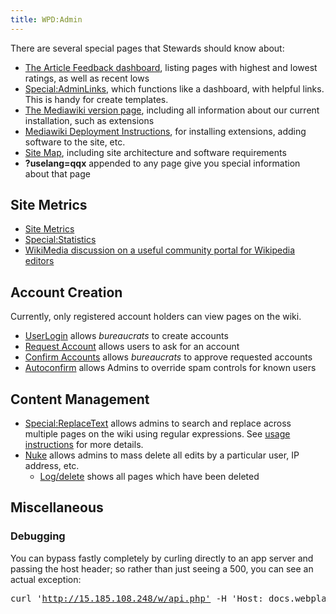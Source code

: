 ```yaml
---
title: WPD:Admin
---
```

<p>There are several special pages that Stewards should know about:
</p>
<ul><li> <a href="/wiki/Special:ArticleFeedback" class="new" title="Special:ArticleFeedback (page does not exist)">The Article Feedback dashboard</a>, listing pages with highest and lowest ratings, as well as recent lows </li>
<li> <a href="/wiki/Special:AdminLinks" title="Special:AdminLinks">Special:AdminLinks</a>, which functions like a dashboard, with helpful links. This is handy for create templates. </li>
<li> <a href="/wiki/Special:Version" title="Special:Version">The Mediawiki version page</a>, including all information about our current installation, such as extensions</li>
<li> <a href="/wiki/Meta:Deployment" title="Meta:Deployment" class="mw-redirect">Mediawiki Deployment Instructions</a>, for installing extensions, adding software to the site, etc.</li>
<li> <a href="/wiki/WPD:Site_Map" title="WPD:Site Map" class="mw-redirect">Site Map</a>, including site architecture and software requirements</li>
<li> <b>?uselang=qqx</b> appended to any page give you special information about that page</li></ul>
<h2><span class="mw-headline" id="Site_Metrics">Site Metrics</span></h2>
<ul><li> <a href="/wiki/WPD:Admin/Site_Metrics" title="WPD:Admin/Site Metrics">Site Metrics</a></li>
<li> <a href="/wiki/Special:Statistics" title="Special:Statistics">Special:Statistics</a></li>
<li> <a rel="nofollow" class="external text" href="https://meta.wikimedia.org/wiki/Research:Community_portal_redesign">WikiMedia discussion on a useful community portal for Wikipedia editors</a></li></ul>
<h2><span class="mw-headline" id="Account_Creation">Account Creation</span></h2>
<p>Currently, only registered account holders can view pages on the wiki.
</p>
<ul><li> <a href="/wiki/Special:UserLogin" title="Special:UserLogin">UserLogin</a> allows <i>bureaucrats</i> to create accounts</li>
<li> <a href="/wiki/Special:RequestAccount" class="new" title="Special:RequestAccount (page does not exist)">Request Account</a> allows users to ask for an account</li>
<li> <a href="/wiki/Special:ConfirmAccounts" class="new" title="Special:ConfirmAccounts (page does not exist)">Confirm Accounts</a> allows <i>bureaucrats</i> to approve requested accounts</li>
<li> <a href="/w/index.php?title=WPD:Admin/Autoconfirm&amp;action=edit&amp;redlink=1" class="new" title="WPD:Admin/Autoconfirm (page does not exist)">Autoconfirm</a> allows Admins to override spam controls for known users</li></ul>
<h2><span class="mw-headline" id="Content_Management">Content Management</span></h2>
<ul><li> <a href="/wiki/Special:ReplaceText" class="new" title="Special:ReplaceText (page does not exist)">Special:ReplaceText</a> allows admins to search and replace across multiple pages on the wiki using regular expressions. See <a class="external text" href="http://www.mediawiki.org/wiki/Extension:Replace_Text#Usage">usage instructions</a> for more details.</li>
<li> <a href="/wiki/Special:Nuke" title="Special:Nuke">Nuke</a> allows admins to mass delete all edits by a particular user, IP address, etc.
<ul><li> <a href="/wiki/Special:Log/delete" title="Special:Log/delete">Log/delete</a> shows all pages which have been deleted</li></ul></li></ul>
<h2><span class="mw-headline" id="Miscellaneous">Miscellaneous</span></h2>
<h3><span class="mw-headline" id="Debugging">Debugging</span></h3>
<p>You can bypass fastly completely by curling directly to an app server and passing the host header; so rather than just seeing a 500, you can see an actual exception:
</p>
<pre>curl '<a rel="nofollow" class="external free" href="http://15.185.108.248/w/api.php'">http://15.185.108.248/w/api.php'</a> -H 'Host: docs.webplatform.org'
</pre>
<!-- Saved in parser cache with key wpwiki:pcache:idhash:99-0!*!0!!*!*!*!esi=1 and timestamp 20150731181243 and revision id 100276
 -->
